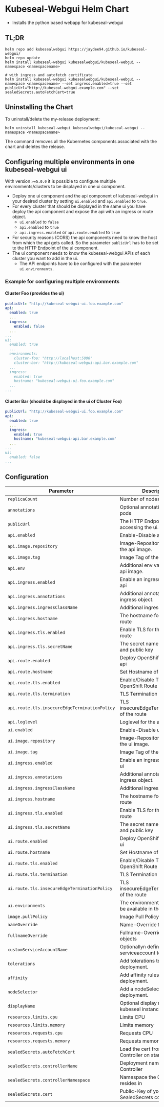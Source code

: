 # Kubeseal-Webgui Helm Chart

* Installs the python based webapp for kubeseal-webgui

## TL;DR
```console
helm repo add kubesealwebgui https://jaydee94.github.io/kubeseal-webgui/
helm repo update
helm install kubeseal-webgui kubesealwebgui/kubeseal-webgui --namespace <namespacename>

# with ingress and autofetch certificate
helm install kubeseal-webgui kubesealwebgui/kubeseal-webgui --namespace <namespacename> --set ingress.enabled=true --set publicUrl="http://kubeseal-webgui.example.com" --set sealedSecrets.autoFetchCert=true
```

## Uninstalling the Chart

To uninstall/delete the my-release deployment:

```console
helm uninstall kubeseal-webgui kubesealwebgui/kubeseal-webgui --namespace <namespacename>
```
The command removes all the Kubernetes components associated with the chart and deletes the release.

## Configuring multiple environments in one kubeseal-webgui ui

With version `>=5.0.0` it is possible to configure multiple environments/clusters to be displayed in one ui component.

* Deploy one ui component and the api component of kubeseal-webgui in your desired cluster by setting `ui.enabled` and `api.enabled` to `true`.
* For every cluster that should be displayed in the same ui you have deploy the api component and expose the api with an ingress or route object.
  * `ui.enabled` to `false`
  * `api.enabled` to `true`
  * `api.ingress.enabled` or `api.route.enabled` to `true`
* For security reasons (CORS) the api components need to know the host from which the api gets called. So the parameter `publicUrl` has to be set to the HTTP Endpoint of the ui component.
* The ui component needs to know the kubeseal-webgui APIs of each cluster you want to add in the ui.
  * The API endpoints have to be configured with the parameter `ui.environments`.

### Example for configuring multiple environments

#### Cluster Foo (provides the ui)

```yaml
publicUrl: "http://kubeseal-webgui-ui.foo.example.com"
api:
  enabled: true
  ...
  ingress:
    enabled: false
  ...
...
ui:
  enabled: true
  ...
  environments:
    cluster-foo: "http://localhost:5000"
    cluster-bar: "http://kubeseal-webgui-api.bar.example.com"
  ...
  ingress:
    enabled: true
    hostname: "kubeseal-webgui-ui.foo.example.com"
  ...
...
```

#### Cluster Bar (should be displayed in the ui of Cluster Foo)

```yaml
publicUrl: "http://kubeseal-webgui-ui.foo.example.com"
api:
  enabled: true
  ...
  ingress:
    enabled: true
    hostname: "kubeseal-webgui-api.bar.example.com"
  ...
...
ui:
  enabled: false
...
```



## Configuration

| Parameter                                     | Description                                          | Default                       |
| --------------------------------------------- | ---------------------------------------------------- | ----------------------------- |
| `replicaCount`                                | Number of nodes                                      | `1`                           |
| `annotations`                                 | Optional annotations for the pods                    | `{}`                          |
| `publicUrl`                                   | The HTTP Endpoint for accessing the ui.              | `http://localhost:8080`       |
| `api.enabled`                                 | Enable-Disable api component                         | `true`                        |
| `api.image.repository`                        | Image-Repository and name of the api image.          | `kubesealwebgui/api`          |
| `api.image.tag`                               | Image Tag of the api image.                          | `5.0.0`                       |
| `api.env`                                     | Additional env variables for the api image.          | `{}`                          |
| `api.ingress.enabled`                         | Enable an ingress route for the api                  | `false`                       |
| `api.ingress.annotations`                     | Additional annotations for the ingress object.       | `{}`                          |
| `api.ingress.ingressClassName`                | Additional ingressClassName.                         | `""`                          |
| `api.ingress.hostname`                        | The hostname for the ingress route                   | `kubeseal-webgui.example.com` |
| `api.ingress.tls.enabled`                     | Enable TLS for the ingress route                     | `false`                       |
| `api.ingress.tls.secretName`                  | The secret name for private and public key           | `""`                          |
| `api.route.enabled`                           | Deploy OpenShift route for the api                   | `false`                       |
| `api.route.hostname`                          | Set Hostname of the route                            | `""`                          |
| `api.route.tls.enabled`                       | Enable/Disable TLS for OpenShift Route               | `true`                        |
| `api.route.tls.termination`                   | TLS Termination of the route                         | `""`                          |
| `api.route.tls.insecureEdgeTerminationPolicy` | TLS insecureEdgeTerminationPolicy of the route       | `""`                          |
| `api.loglevel`                                | Loglevel for the api image.                          | `INFO`                        |
| `ui.enabled`                                  | Enable-Disable ui component.                         | `true`                        |
| `ui.image.repository`                         | Image-Repository and name of the ui image.           | `kubesealwebgui/ui`           |
| `ui.image.tag`                                | Image Tag of the ui image.                           | `5.0.0`                       |
| `ui.ingress.enabled`                          | Enable an ingress route for the ui                   | `false`                       |
| `ui.ingress.annotations`                      | Additional annotations for the ingress object.       | `{}`                          |
| `ui.ingress.ingressClassName`                 | Additional ingressClassName.                         | `""`                          |
| `ui.ingress.hostname`                         | The hostname for the ingress route                   | `kubeseal-webgui.example.com` |
| `ui.ingress.tls.enabled`                      | Enable TLS for the ingress route                     | `false`                       |
| `ui.ingress.tls.secretName`                   | The secret name for private and public key           | `""`                          |
| `ui.route.enabled`                            | Deploy OpenShift route for the ui                    | `false`                       |
| `ui.route.hostname`                           | Set Hostname of the route                            | `""`                          |
| `ui.route.tls.enabled`                        | Enable/Disable TLS for OpenShift Route               | `true`                        |
| `ui.route.tls.termination`                    | TLS Termination of the route                         | `""`                          |
| `ui.route.tls.insecureEdgeTerminationPolicy`  | TLS insecureEdgeTerminationPolicy of the route       | `""`                          |
| `ui.environments`                             | The environments that should be available in the ui. | `{}`                          |
| `image.pullPolicy`                            | Image Pull Policy                                    | `Always`                      |
| `nameOverride`                                | Name-Override for the objects                        | `""`                          |
| `fullnameOverride`                            | Fullname-Override for the objects                    | `""`                          |
| `customServiceAccountName`                    | Optionallyn define your own serviceaccount to use    | `true`                        |
| `tolerations`                                 | Add tolerations to the deployment.                   | `[]`                          |
| `affinity`                                    | Add affinity rules to the deployment.                | `{}`                          |
| `nodeSelector`                                | Add a nodeSelector to the deployment.                | `{}`                          |
| `displayName`                                 | Optional display name for the kubeseal instance      | `""`                          |
| `resources.limits.cpu`                        | Limits CPU                                           | `100m`                        |
| `resources.limits.memory`                     | Limits memory                                        | `256Mi`                       |
| `resources.requests.cpu`                      | Requests CPU                                         | `20m`                         |
| `resources.requests.memory`                   | Requests memory                                      | `20m`                         |
| `sealedSecrets.autoFetchCert`                 | Load the cert from the Controller on start           | `false`                       |
| `sealedSecrets.controllerName`                | Deployment name of the Controller                    | `sealed-secrets-controller`   |
| `sealedSecrets.controllerNamespace`           | Namespace the Controller resides in                  | `kube-system`                 |
| `sealedSecrets.cert`                          | Public-Key of your SealedSecrets controller          | `""`                          |
